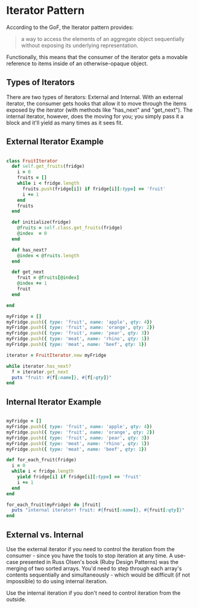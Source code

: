 Iterator Pattern
================

According to the GoF, the Iterator pattern provides:

> a way to access the elements of an aggregate object sequentially without
> exposing its underlying representation.

Functionally, this means that the consumer of the iterator gets a movable
reference to items inside of an otherwise-opaque object.

Types of Iterators
------------------

There are two types of iterators: External and Internal. With an external
iterator, the consumer gets hooks that allow it to move through the items
exposed by the iterator (with methods like "has_next" and "get_next"). The
internal iterator, however, does the moving for you; you simply pass it a
block and it'll yield as many times as it sees fit.

External Iterator Example
-------------------------

```ruby

class FruitIterator
  def self.get_fruits(fridge)
    i = 0
    fruits = []
    while i < fridge.length
      fruits.push(fridge[i]) if fridge[i][:type] == 'fruit'
      i += 1
    end
    fruits
  end

  def initialize(fridge)
    @fruits = self.class.get_fruits(fridge)
    @index  = 0
  end

  def has_next?
    @index < @fruits.length
  end

  def get_next
    fruit = @fruits[@index]
    @index += 1
    fruit
  end

end

myFridge = []
myFridge.push({ type: 'fruit', name: 'apple', qty: 4})
myFridge.push({ type: 'fruit', name: 'orange', qty: 2})
myFridge.push({ type: 'fruit', name: 'pear', qty: 3})
myFridge.push({ type: 'meat', name: 'rhino', qty: 1})
myFridge.push({ type: 'meat', name: 'beef', qty: 1})

iterator = FruitIterator.new myFridge

while iterator.has_next?
  f = iterator.get_next
  puts "fruit: #{f[:name]}, #{f[:qty]}"
end
```

Internal Iterator Example
-------------------------

```ruby

myFridge = []
myFridge.push({ type: 'fruit', name: 'apple', qty: 4})
myFridge.push({ type: 'fruit', name: 'orange', qty: 2})
myFridge.push({ type: 'fruit', name: 'pear', qty: 3})
myFridge.push({ type: 'meat', name: 'rhino', qty: 1})
myFridge.push({ type: 'meat', name: 'beef', qty: 1})

def for_each_fruit(fridge)
  i = 0
  while i < fridge.length
    yield fridge[i] if fridge[i][:type] == 'fruit'
    i += 1
  end
end

for_each_fruit(myFridge) do |fruit|
  puts "internal iterator! fruit: #{fruit[:name]}, #{fruit[:qty]}"
end

```

External vs. Internal
---------------------

Use the external iterator if you need to control the iteration from the
consumer - since you have the tools to stop iteration at any time. A use-case
presented in Russ Olsen's book (Ruby Design Patterns) was the merging of two
sorted arrays. You'd need to step through each array's contents sequentially
and simultaneously - which would be difficult (if not impossible) to do using
internal iteration.

Use the internal iteration if you don't need to control iteration from the
outside.

